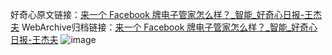 好奇心原文链接：[来一个 Facebook 牌电子管家怎么样？_智能_好奇心日报-王杰夫](https://www.qdaily.com/articles/4291.html)
WebArchive归档链接：[来一个 Facebook 牌电子管家怎么样？_智能_好奇心日报-王杰夫](http://web.archive.org/web/20190623154104/https://www.qdaily.com/articles/4291.html)
![image](http://ww3.sinaimg.cn/large/007d5XDply1g3vf2fuuskj30u03k8b29)
